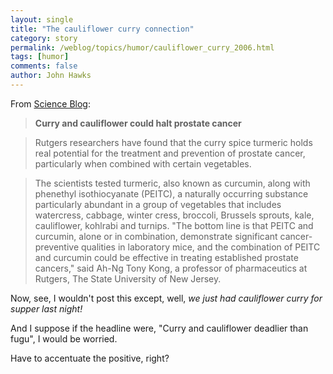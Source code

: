 ```yaml
---
layout: single 
title: "The cauliflower curry connection" 
category: story
permalink: /weblog/topics/humor/cauliflower_curry_2006.html
tags: [humor] 
comments: false 
author: John Hawks 
---
```



<p>
From <a href="http://www.scienceblog.com/cms/curry_and_cauliflower_could_halt_prostate_cancer_9768">Science Blog</a>:
</p>

<blockquote><b>Curry and cauliflower could halt prostate cancer</b></blockquote>

<blockquote>Rutgers researchers have found that the curry spice turmeric holds real potential for the treatment and prevention of prostate cancer, particularly when combined with certain vegetables.</blockquote>

<blockquote>The scientists tested turmeric, also known as curcumin, along with phenethyl isothiocyanate (PEITC), a naturally occurring substance particularly abundant in a group of vegetables that includes watercress, cabbage, winter cress, broccoli, Brussels sprouts, kale, cauliflower, kohlrabi and turnips. "The bottom line is that PEITC and curcumin, alone or in combination, demonstrate significant cancer-preventive qualities in laboratory mice, and the combination of PEITC and curcumin could be effective in treating established prostate cancers," said Ah-Ng Tony Kong, a professor of pharmaceutics at Rutgers, The State University of New Jersey.</blockquote>

<p>
Now, see, I wouldn't post this except, well, <i>we just had cauliflower curry for supper last night!</i>

<p>
And I suppose if the headline were, "Curry and cauliflower deadlier than fugu", I would be worried. 
</p>

<p>
Have to accentuate the positive, right?
</p>


